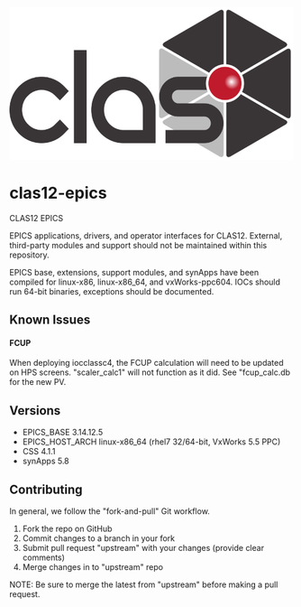 ![alt tag](https://github.com/JeffersonLab/clas12-epics/blob/master/css_share/common/images/clas12_color.svg)

# clas12-epics
CLAS12 EPICS 

EPICS applications, drivers, and operator interfaces for CLAS12.  External, 
third-party modules and support should not be maintained within this repository.

EPICS base, extensions, support modules, and synApps have been compiled for 
linux-x86, linux-x86_64, and vxWorks-ppc604. IOCs should run 64-bit binaries, 
exceptions should be documented. 

## Known Issues
#### FCUP
When deploying iocclassc4, the FCUP calculation will need to be updated on HPS 
screens.  "scaler_calc1" will not function as it did.  See "fcup_calc.db for the
new PV.

## Versions
  * EPICS_BASE 3.14.12.5
  * EPICS_HOST_ARCH linux-x86_64 (rhel7 32/64-bit, VxWorks 5.5 PPC)
  * CSS 4.1.1
  * synApps 5.8

## Contributing
In general, we follow the "fork-and-pull" Git workflow.

1. Fork the repo on GitHub
2. Commit changes to a branch in your fork
3. Submit pull request "upstream" with your changes (provide clear comments)
4. Merge changes in to "upstream" repo

NOTE: Be sure to merge the latest from "upstream" before making a pull request.

